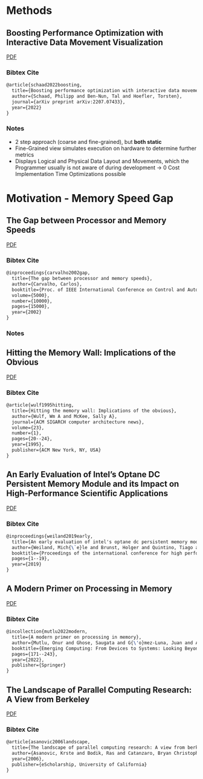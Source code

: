 # Methods
## Boosting Performance Optimization with Interactive  Data Movement Visualization
[PDF](reference_pdfs/Boosting_Performance_Optimization_with_Interactive_Data_Movement_Visualization.pdf)

### Bibtex Cite
```tex
@article{schaad2022boosting,
  title={Boosting performance optimization with interactive data movement visualization},
  author={Schaad, Philipp and Ben-Nun, Tal and Hoefler, Torsten},
  journal={arXiv preprint arXiv:2207.07433},
  year={2022}
}
```

### Notes
 - 2 step approach (coarse and fine-grained), but **both static**
 - Fine-Grained view simulates execution on hardware to determine further metrics
 - Displays Logical and Physical Data Layout and Movements, which the Programmer usually is not aware of during development -> 0 Cost Implementation Time Optimizations possible


# Motivation - Memory Speed Gap
## The Gap between Processor and Memory Speeds
[PDF](reference_pdfs/The_Gap_between_Processor_and_Memory_Speeds.pdf)

### Bibtex Cite
```latex
@inproceedings{carvalho2002gap,
  title={The gap between processor and memory speeds},
  author={Carvalho, Carlos},
  booktitle={Proc. of IEEE International Conference on Control and Automation},
  volume={5000},
  number={10000},
  pages={15000},
  year={2002}
}
```

### Notes

## Hitting the Memory Wall: Implications of the Obvious
[PDF](reference_pdfs/Hitting_the_Memory_Wall_Implications_of_the_Obvious.pdf)

### Bibtex Cite
```latex
@article{wulf1995hitting,
  title={Hitting the memory wall: Implications of the obvious},
  author={Wulf, Wm A and McKee, Sally A},
  journal={ACM SIGARCH computer architecture news},
  volume={23},
  number={1},
  pages={20--24},
  year={1995},
  publisher={ACM New York, NY, USA}
}
```

## An Early Evaluation of Intel’s Optane DC Persistent Memory Module and its Impact on High-Performance Scientific Applications
[PDF](reference_pdfs/An_Early_Evaluation_of_Intel’s_Optane_DC_Persistent_Memory_Module_and_its_Impact_on_High-Performance_Scientific_Applications.pdf)

### Bibtex Cite
```latex
@inproceedings{weiland2019early,
  title={An early evaluation of intel's optane dc persistent memory module and its impact on high-performance scientific applications},
  author={Weiland, Mich{\`e}le and Brunst, Holger and Quintino, Tiago and Johnson, Nick and Iffrig, Olivier and Smart, Simon and Herold, Christian and Bonanni, Antonino and Jackson, Adrian and Parsons, Mark},
  booktitle={Proceedings of the international conference for high performance computing, networking, storage and analysis},
  pages={1--19},
  year={2019}
}
```

## A Modern Primer on Processing in Memory
[PDF](reference_pdfs/A_Modern_Primer_on_Processing_in_Memory.pdf)

### Bibtex Cite
```latex
@incollection{mutlu2022modern,
  title={A modern primer on processing in memory},
  author={Mutlu, Onur and Ghose, Saugata and G{\'o}mez-Luna, Juan and Ausavarungnirun, Rachata},
  booktitle={Emerging Computing: From Devices to Systems: Looking Beyond Moore and Von Neumann},
  pages={171--243},
  year={2022},
  publisher={Springer}
}
```

## The Landscape of Parallel Computing Research: A   View from Berkeley
[PDF](reference_pdfs/The_Landscape_of_Parallel_Computing_Research_A_View_from_Berkeley.pdf)

### Bibtex Cite
```latex
@article{asanovic2006landscape,
  title={The landscape of parallel computing research: A view from berkeley},
  author={Asanovic, Krste and Bodik, Ras and Catanzaro, Bryan Christopher and Gebis, Joseph James and Husbands, Parry and Keutzer, Kurt and Patterson, David A and Plishker, William Lester and Shalf, John and Williams, Samuel Webb and others},
  year={2006},
  publisher={eScholarship, University of California}
}
```


